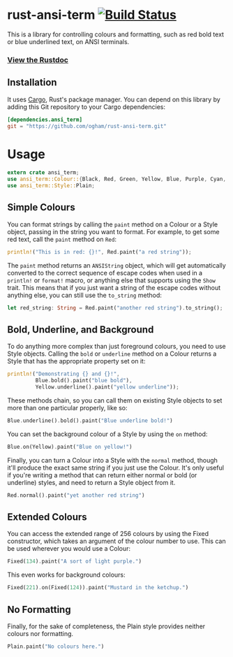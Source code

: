 # rust-ansi-term [![Build Status](https://travis-ci.org/ogham/rust-ansi-term.svg?branch=master)](https://travis-ci.org/ogham/rust-ansi-term)

This is a library for controlling colours and formatting, such as red
bold text or blue underlined text, on ANSI terminals.

### [View the Rustdoc](http://bsago.me/doc/ansi_term/)


## Installation

It uses [Cargo](http://crates.io/), Rust's package manager. You can
depend on this library by adding this Git repository to your Cargo
dependencies:

```toml
[dependencies.ansi_term]
git = "https://github.com/ogham/rust-ansi-term.git"
```


# Usage

```rust
extern crate ansi_term;
use ansi_term::Colour::{Black, Red, Green, Yellow, Blue, Purple, Cyan, Fixed};
use ansi_term::Style::Plain;
```


## Simple Colours

You can format strings by calling the `paint` method on a Colour
or a Style object, passing in the string you want to format. For
example, to get some red text, call the `paint` method on `Red`:

```rust
println!("This is in red: {}!", Red.paint("a red string"));
```

The `paint` method returns an `ANSIString` object, which will get
automatically converted to the correct sequence of escape codes when
used in a `println!` or `format!` macro, or anything else that
supports using the `Show` trait. This means that if you just want a
string of the escape codes without anything else, you can still use
the `to_string` method:

```rust
let red_string: String = Red.paint("another red string").to_string();
```


## Bold, Underline, and Background

To do anything more complex than just foreground colours, you need
to use Style objects. Calling the `bold` or `underline` method on
a Colour returns a Style that has the appropriate property set on
it:

```rust
println!("Demonstrating {} and {}!",
         Blue.bold().paint("blue bold"),
         Yellow.underline().paint("yellow underline"));
```

These methods chain, so you can call them on existing Style
objects to set more than one particular properly, like so:

```rust
Blue.underline().bold().paint("Blue underline bold!")
```

You can set the background colour of a Style by using the `on`
method:

```rust
Blue.on(Yellow).paint("Blue on yellow!")
```

Finally, you can turn a Colour into a Style with the `normal`
method, though it'll produce the exact same string if you just use
the Colour. It's only useful if you're writing a method that can
return either normal or bold (or underline) styles, and need to
return a Style object from it.

```rust
Red.normal().paint("yet another red string")
```


## Extended Colours

You can access the extended range of 256 colours by using the
Fixed constructor, which takes an argument of the colour number to
use. This can be used wherever you would use a Colour:

```rust
Fixed(134).paint("A sort of light purple.")
```

This even works for background colours:

```rust
Fixed(221).on(Fixed(124)).paint("Mustard in the ketchup.")
```


## No Formatting

Finally, for the sake of completeness, the Plain style provides
neither colours nor formatting.

```rust
Plain.paint("No colours here.")
```